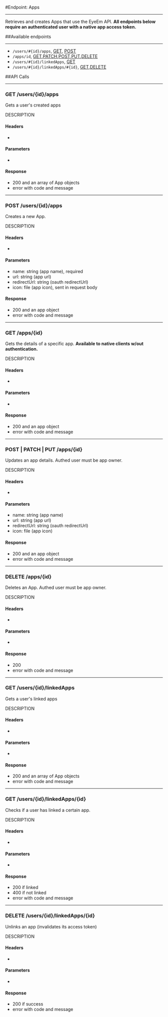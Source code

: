 #Endpoint: Apps
***

Retrieves and creates Apps that use the EyeEm API. **All endpoints below require an authenticated user with a native app access token.**

##Available endpoints
***
* `/users/#{id}/apps`, [GET](#GETUsersIdApps), [POST](#POSTUsersIdApps)
* `/apps/id`, [GET](#GETAppsId),[PATCH](#PATCHAppsId),[POST](#PATCHAppsId),[PUT](#PATCHAppsId),[DELETE](#DELETEAppsId)
* `/users/#{id}/linkedApps`, [GET](#GETUsersIdLinkedApps)
* `/users/#{id}/linkedApps/#{id}`, [GET](#GETUsersIdLinkedAppsId),[DELETE](#DELETEUsersIdLinkedApps)

##API Calls
****

### GET /users/{id}/apps <a id="GETUsersIdApps"></a>  

Gets a user's created apps

DESCRIPTION
#### Headers
 - 

#### Parameters
 - 

#### Response
 - 200 and an array of App objects
 - error with code and message
 
***

### POST /users/{id}/apps <a id="POSTUsersIdApps"></a>  

Creates a new App.

DESCRIPTION
#### Headers
 - 

#### Parameters
 - name: string (app name), required
 - url: string (app url)
 - redirectUrl: string (oauth redirectUrl)
 - icon: file (app icon), sent in request body

#### Response
 - 200 and an app object
 - error with code and message
 
***

### GET /apps/{id} <a id="GETAppsId"></a>  

Gets the details of a specific app. **Available to native clients w/out authentication.**

DESCRIPTION
#### Headers
 - 

#### Parameters
 - 

#### Response
 - 200 and an app object
 - error with code and message
 
***

### POST | PATCH | PUT /apps/{id} <a id="PATCHAppsId"></a>  

Updates an app details. Authed user must be app owner. 

DESCRIPTION
#### Headers
 - 

#### Parameters
 - name: string (app name)
 - url: string (app url)
 - redirectUrl: string (oauth redirectUrl)
 - icon: file (app icon)

#### Response
 - 200 and an app object
 - error with code and message
 
***

### DELETE /apps/{id} <a id="DELETEAppsId"></a>  

Deletes an App. Authed user must be app owner. 

DESCRIPTION
#### Headers
 - 

#### Parameters
 -

#### Response
 - 200
 - error with code and message

***

### GET /users/{id}/linkedApps <a id="GETUsersIdLinkedApps"></a>

Gets a user's linked apps

DESCRIPTION
#### Headers
 - 

#### Parameters
 - 

#### Response
 - 200 and an array of App objects
 - error with code and message
 
***

### GET /users/{id}/linkedApps/{id} <a id="GETUsersIdLinkedAppsId"></a>

Checks if a user has linked a certain app.

DESCRIPTION
#### Headers
 - 

#### Parameters
 - 

#### Response
 - 200 if linked
 - 400 if not linked
 - error with code and message
 
***


### DELETE /users/{id}/linkedApps/{id} <a id="DELETEUsersIdLinkedAppsId"></a>

Unlinks an app (invalidates its access token)

DESCRIPTION
#### Headers
 - 

#### Parameters
 - 

#### Response
 - 200 if success
 - error with code and message
